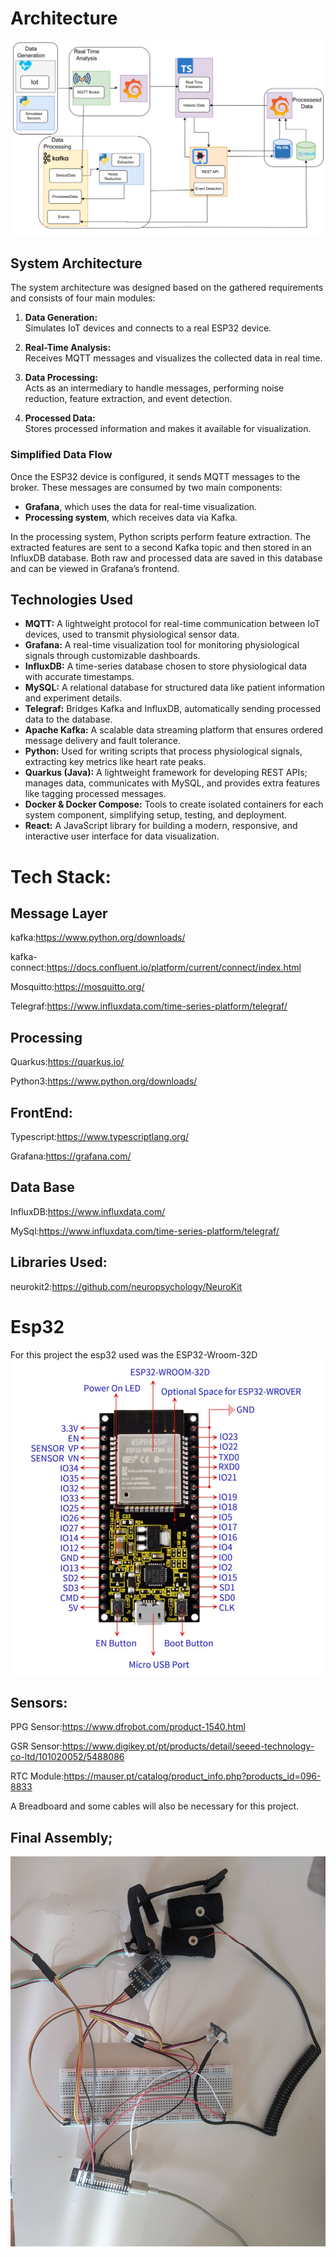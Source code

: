   # Architecture

  <img src="/img/architeture.png" alt="A cute kitten" />

## System Architecture

The system architecture was designed based on the gathered requirements and consists of four main modules:

1. **Data Generation:**  
   Simulates IoT devices and connects to a real ESP32 device.

2. **Real-Time Analysis:**  
   Receives MQTT messages and visualizes the collected data in real time.

3. **Data Processing:**  
   Acts as an intermediary to handle messages, performing noise reduction, feature extraction, and event detection.

4. **Processed Data:**  
   Stores processed information and makes it available for visualization.

### Simplified Data Flow

Once the ESP32 device is configured, it sends MQTT messages to the broker. These messages are consumed by two main components:  
- **Grafana**, which uses the data for real-time visualization.  
- **Processing system**, which receives data via Kafka.

In the processing system, Python scripts perform feature extraction. The extracted features are sent to a second Kafka topic and then stored in an InfluxDB database. Both raw and processed data are saved in this database and can be viewed in Grafana’s frontend.

## Technologies Used

- **MQTT:** A lightweight protocol for real-time communication between IoT devices, used to transmit physiological sensor data.  
- **Grafana:** A real-time visualization tool for monitoring physiological signals through customizable dashboards.  
- **InfluxDB:** A time-series database chosen to store physiological data with accurate timestamps.  
- **MySQL:** A relational database for structured data like patient information and experiment details.  
- **Telegraf:** Bridges Kafka and InfluxDB, automatically sending processed data to the database.  
- **Apache Kafka:** A scalable data streaming platform that ensures ordered message delivery and fault tolerance.  
- **Python:** Used for writing scripts that process physiological signals, extracting key metrics like heart rate peaks.  
- **Quarkus (Java):** A lightweight framework for developing REST APIs; manages data, communicates with MySQL, and provides extra features like tagging processed messages.  
- **Docker & Docker Compose:** Tools to create isolated containers for each system component, simplifying setup, testing, and deployment.  
- **React:** A JavaScript library for building a modern, responsive, and interactive user interface for data visualization.



# Tech Stack:

## Message Layer
kafka:https://www.python.org/downloads/

kafka-connect:https://docs.confluent.io/platform/current/connect/index.html

Mosquitto:https://mosquitto.org/

Telegraf:https://www.influxdata.com/time-series-platform/telegraf/


## Processing
Quarkus:https://quarkus.io/

Python3:https://www.python.org/downloads/


## FrontEnd:
Typescript:https://www.typescriptlang.org/

Grafana:https://grafana.com/


## Data Base
InfluxDB:https://www.influxdata.com/

MySql:https://www.influxdata.com/time-series-platform/telegraf/


## Libraries Used: 
neurokit2:https://github.com/neuropsychology/NeuroKit



# Esp32

For this project the esp32 used was the ESP32-Wroom-32D
<img src="/img/esp32_wroom_32D.jpg" alt="A cute kitten" />

## Sensors:

PPG Sensor:https://www.dfrobot.com/product-1540.html

GSR Sensor:https://www.digikey.pt/pt/products/detail/seeed-technology-co-ltd/101020052/5488086

RTC Module:https://mauser.pt/catalog/product_info.php?products_id=096-8833

A Breadboard and some cables will also be necessary for this project.

## Final Assembly;

<img src="/img/assemble.jpg" alt="A cute kitten" />